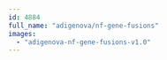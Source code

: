```yaml
---
id: 4884
full_name: "adigenova/nf-gene-fusions"
images: 
  - "adigenova-nf-gene-fusions-v1.0"
---
```

